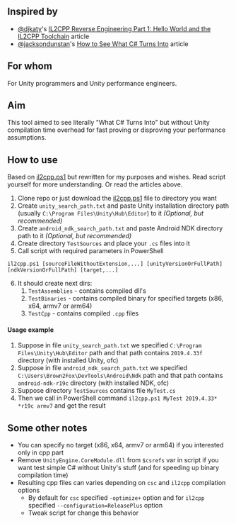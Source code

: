## Inspired by 
* [@djkaty](https://github.com/djkaty)'s [IL2CPP Reverse Engineering Part 1: Hello World and the IL2CPP Toolchain](https://katyscode.wordpress.com/2020/06/24/il2cpp-part-1/) article
* [@jacksondunstan](https://github.com/jacksondunstan)'s [How to See What C# Turns Into](https://www.jacksondunstan.com/articles/4661) article

## For whom
For Unity programmers and Unity performance engineers.

## Aim
This tool aimed to see literally "What C# Turns Into" but without Unity compilation time overhead for fast proving or disproving your performance assumptions.

## How to use

Based on [il2cpp.ps1](https://github.com/djkaty/Il2CppInspector/blob/master/Il2CppTests/il2cpp.ps1) but rewritten for my purposes and wishes. 
Read script yourself for more understanding. Or read the articles above.

1. Clone repo or just download the [il2cpp.ps1](https://github.com/Brown2Fox/Il2CppTests/blob/master/il2cpp.ps1) file to directory you want
2. Create `unity_search_path.txt` and paste Unity installation directory path (usually `C:\Program Files\Unity\Hub\Editor`) to it _(Optional, but recommended)_
3. Create `android_ndk_search_path.txt` and paste Android NDK directory path to it _(Optional, but recommended)_
4. Create directory `TestSources` and place your `.cs` files into it
5. Call script with required parameters in PowerShell
```
il2cpp.ps1 [sourceFileWithoutExtension,...] [unityVersionOrFullPath] [ndkVersionOrFullPath] [target,...]
``` 
6. It should create next dirs:
    1. `TestAssemblies` - contains compiled dll's
    2. `TestBinaries` - contains compiled binary for specified targets (x86, x64, armv7 or arm64)
    3. `TestCpp` - contains compiled `.cpp` files

#### Usage example

1. Suppose in file `unity_search_path.txt` we specified `C:\Program Files\Unity\Hub\Editor` path and that path contains `2019.4.33f` directory (with installed Unity, ofc)
2. Suppose in file `android_ndk_search_path.txt` we specified `C:\Users\Brown2Fox\DevTools\Android\Ndk` path and that path contains `android-ndk-r19c` directory (with installed NDK, ofc)
3. Suppose directory `TestSources` contains file `MyTest.cs`
3. Then we call in PowerShell command `il2cpp.ps1 MyTest 2019.4.33* *r19c armv7` and get the result

## Some other notes

* You can specify no target (x86, x64, armv7 or arm64) if you interested only in cpp part 
* Remove `UnityEngine.CoreModule.dll` from `$csrefs` var in script if you want test simple C# without Unity's stuff (and for speeding up binary compilation time)
* Resulting cpp files can varies depending on `csc` and `il2cpp` compilation options
  * By default for `csc` specified `-optimize+` option and for `il2cpp` specified `--configuration=ReleasePlus` option
  * Tweak script for change this behavior

